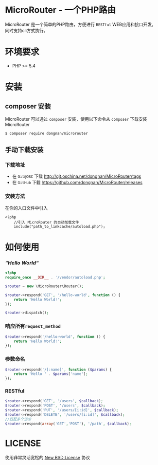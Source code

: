# MicroRouter - 一个PHP路由

MicroRouter 是一个简单的PHP路由，方便进行 `RESTful` WEB应用和接口开发，同时支持cli方式执行。

# 环境要求

- PHP >= 5.4

# 安装

## composer 安装
MicroRouter 可以通过 `composer` 安装，使用以下命令从 `composer` 下载安装 MicroRouter

``` bash
$ composer require dongnan/microrouter
```
## 手动下载安装
### 下载地址
- 在 `Git@OSC` 下载 http://git.oschina.net/dongnan/MicroRouter/tags
- 在 `GitHub` 下载 https://github.com/dongnan/MicroRouter/releases

### 安装方法
在你的入口文件中引入
```
<?php 
	//引入 MicroRouter 的自动加载文件
	include("path_to_linkcache/autoload.php");
```

# 如何使用

### *"Hello World"*

```php
<?php
require_once __DIR__ . '/vendor/autoload.php';

$router = new \MicroRouter\Router();

$router->respond('GET', '/hello-world', function () {
    return 'Hello World!';
});

$router->dispatch();
```
### 响应所有`request_method`
```php
$router->respond('/hello-world', function () {
    return 'Hello World!';
});
```

### 参数命名
```php
$router->respond('/[:name]', function ($params) {
    return 'Hello ' . $params['name'];
});
```

### RESTful 
```php
$router->respond('GET', '/users', $callback);
$router->respond('POST', '/users', $callback);
$router->respond('PUT', '/users/[i:id]', $callback);
$router->respond('DELETE', '/users/[i:id]', $callback);
//匹配多个请求
$router->respond(array('GET','POST'), '/path', $callback);
```


# LICENSE

使用非常灵活宽松的 [New BSD License](http://opensource.org/licenses/BSD-3-Clause) 协议

